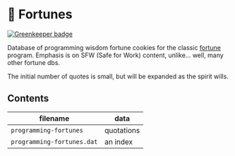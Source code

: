 # 🥠 Fortunes

[![Greenkeeper badge](https://badges.greenkeeper.io/glebec/fortunes.svg)](https://greenkeeper.io/)

Database of programming wisdom fortune cookies for the classic [fortune](https://en.wikipedia.org/wiki/Fortune_(Unix)) program. Emphasis is on SFW (Safe for Work) content, unlike… well, many other fortune dbs.

The initial number of quotes is small, but will be expanded as the spirit wills.

## Contents

filename | data
---|---
`programming-fortunes` | quotations
`programming-fortunes.dat` | an index
